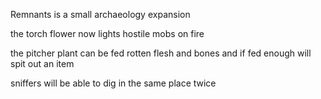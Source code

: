 Remnants is a small archaeology expansion

the torch flower now lights hostile mobs on fire

the pitcher plant can be fed rotten flesh and bones and if fed enough will spit out an item

sniffers will be able to dig in the same place twice

